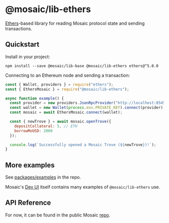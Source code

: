 # @mosaic/lib-ethers

[Ethers](https://www.npmjs.com/package/ethers)-based library for reading Mosaic protocol state and sending transactions.

## Quickstart

Install in your project:

```
npm install --save @mosaic/lib-base @mosaic/lib-ethers ethers@^5.0.0
```

Connecting to an Ethereum node and sending a transaction:

```javascript
const { Wallet, providers } = require("ethers");
const { EthersMosaic } = require("@mosaic/lib-ethers");

async function example() {
  const provider = new providers.JsonRpcProvider("http://localhost:8545");
  const wallet = new Wallet(process.env.PRIVATE_KEY).connect(provider);
  const mosaic = await EthersMosaic.connect(wallet);

  const { newTrove } = await mosaic.openTrove({
    depositCollateral: 5, // ETH
    borrowMoUSD: 2000
  });

  console.log(`Successfully opened a Mosaic Trove (${newTrove})!`);
}
```

## More examples

See [packages/examples](https://github.com/mosaic/mosaic/tree/master/packages/examples) in the repo.

Mosaic's [Dev UI](https://github.com/mosaic/mosaic/tree/master/packages/dev-frontend) itself contains many examples of `@mosaic/lib-ethers` use.

## API Reference

For now, it can be found in the public Mosaic [repo](https://github.com/mosaic/mosaic/blob/master/docs/sdk/lib-ethers.md).

